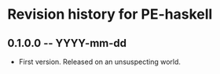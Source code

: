 # Revision history for PE-haskell

## 0.1.0.0 -- YYYY-mm-dd

* First version. Released on an unsuspecting world.

